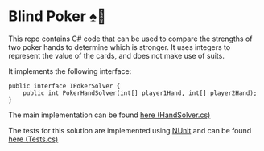 # Blind Poker ♠️🤖

This repo contains C# code that can be used to compare the strengths of two poker hands to determine which is stronger. It uses integers to represent the value of the cards, and does not make use of suits. 

It implements the following interface:
```
public interface IPokerSolver {
	public int PokerHandSolver(int[] player1Hand, int[] player2Hand);
}
```

The main implementation can be found 
[here (HandSolver.cs)](./src/HandSolver.cs)

The tests for this solution are implemented using [NUnit](https://nunit.org/) and can be found 
[here (Tests.cs)](./src/Tests.cs)